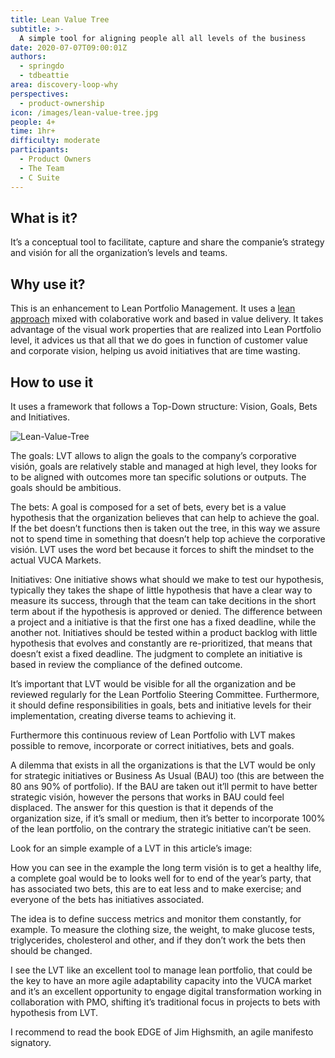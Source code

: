 ```yaml
---
title: Lean Value Tree
subtitle: >-
  A simple tool for aligning people all all levels of the business
date: 2020-07-07T09:00:01Z
authors:
  - springdo
  - tdbeattie
area: discovery-loop-why
perspectives:
  - product-ownership
icon: /images/lean-value-tree.jpg
people: 4+
time: 1hr+
difficulty: moderate
participants:
  - Product Owners
  - The Team
  - C Suite
---
```

## What is it?

It’s a conceptual tool to facilitate, capture and share the companie’s strategy and visión for all the organization’s levels and teams.

## Why use it?

This is an enhancement to Lean Portfolio Management. It uses a [lean approach](https://www.lean.org/whatslean/) mixed with colaborative work and based in value delivery. It takes advantage of the visual work properties that are realized into Lean Portfolio level, it advices us that all that we do goes in function of customer value and corporate vision, helping us avoid initiatives that are time wasting.

## How to use it

It uses a framework that follows a Top-Down structure: Vision, Goals, Bets and Initiatives.

![Lean-Value-Tree](/images/lean-value-tree.jpg)


The goals: LVT allows to align the goals to the company’s corporative visión, goals are relatively stable and managed at high level, they looks for to be aligned with outcomes more tan specific solutions or outputs. The goals should be ambitious.

The bets: A goal is composed for a set of bets, every bet is a value hypothesis that the organization believes that can help to achieve the goal. If the bet doesn’t functions then is taken out the tree, in this way we assure not to spend time in something that doesn’t help top achieve the corporative visión. LVT uses the word bet because it forces to shift the mindset to the actual VUCA Markets.

Initiatives: One initiative shows what should we make to test our hypothesis, typically they takes the shape of little hypothesis that have a clear way to measure its success, through that the team can take decitions in the short term about if the hypothesis is approved or denied. The difference between a project and a initiative is that the first one has a fixed deadline, while the another not. Initiatives should be tested within a product backlog with little hypothesis that evolves and constantly are re-prioritized, that means that doesn’t exist a fixed deadline. The judgment to complete an initiative is based in review the compliance of the defined outcome.

It’s important that LVT would be visible for all the organization and be reviewed regularly for the Lean Portfolio Steering Committee. Furthermore, it should define responsibilities in goals, bets and initiative levels for their implementation, creating diverse teams to achieving it.

Furthermore this continuous review of Lean Portfolio with LVT makes possible to remove, incorporate or correct initiatives, bets and goals.

A dilemma that exists in all the organizations is that the LVT would be only for strategic initiatives or Business As Usual (BAU) too (this are between the 80 ans 90% of portfolio). If the BAU are taken out it’ll permit to have better strategic visión, however the persons that works in BAU could feel displaced. The answer for this question is that it depends of the organization size, if it’s small or medium, then it’s better to incorporate 100% of the lean portfolio, on the contrary the strategic initiative can’t be seen.

Look for an simple example of a LVT in this article’s image:


How you can see in the example the long term visión is to get a healthy life, a complete goal would be to looks well for to end of the year’s party, that has associated two bets, this are to eat less and to make exercise; and everyone of the bets has initiatives associated.

The idea is to define success metrics and monitor them constantly, for example. To measure the clothing size, the weight, to make glucose tests, triglycerides, cholesterol and other, and if they don’t work the bets then should be changed.

I see the LVT like an excellent tool to manage lean portfolio, that could be the key to have an more agile adaptability capacity into the VUCA market and it’s an excellent opportunity to engage digital transformation working in collaboration with PMO, shifting it’s traditional focus in projects to bets with hypothesis from LVT.

I recommend to read the book EDGE of Jim Highsmith, an agile manifesto signatory.